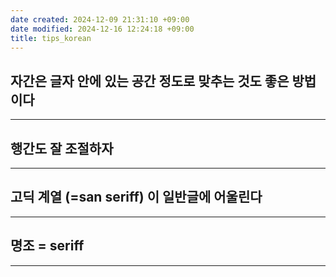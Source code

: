 ```yaml
---
date created: 2024-12-09 21:31:10 +09:00
date modified: 2024-12-16 12:24:18 +09:00
title: tips_korean
---
```


## 자간은 글자 안에 있는 공간 정도로 맞추는 것도 좋은 방법이다
---
## 행간도 잘 조절하자
---
## 고딕 계열 (=san seriff) 이 일반글에 어울린다
---
## 명조 = seriff
---
